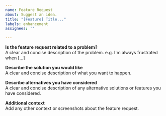 ```yaml
---
name: Feature Request
about: Suggest an idea.
title: "[Feature] Title..."
labels: enhancement
assignees: ''

---
```


**Is the feature request related to a problem?**<br>
A clear and concise description of the problem. e.g. I'm always frustrated when [...]

**Describe the solution you would like**<br>
A clear and concise description of what you want to happen.

**Describe alternatives you have considered**<br>
A clear and concise description of any alternative solutions or features you have considered.

**Additional context**<br>
Add any other context or screenshots about the feature request.
